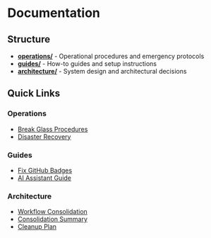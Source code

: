 # Documentation

## Structure

- **[operations/](operations/)** - Operational procedures and emergency protocols
- **[guides/](guides/)** - How-to guides and setup instructions
- **[architecture/](architecture/)** - System design and architectural decisions

## Quick Links

### Operations
- [Break Glass Procedures](operations/BREAK-GLASS.md)
- [Disaster Recovery](operations/DISASTER-RECOVERY.md)

### Guides
- [Fix GitHub Badges](guides/FIX_BADGES.md)
- [AI Assistant Guide](guides/CLAUDE.md)

### Architecture
- [Workflow Consolidation](architecture/WORKFLOW_CONSOLIDATION_PLAN.md)
- [Consolidation Summary](architecture/CONSOLIDATION_SUMMARY.md)
- [Cleanup Plan](architecture/CLEANUP_PLAN.md)
